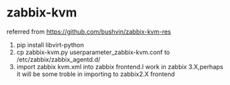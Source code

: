 # zabbix-kvm
referred from https://github.com/bushvin/zabbix-kvm-res
1. pip install libvirt-python
2. cp zabbix-kvm.py userparameter_zabbix-kvm.conf to /etc/zabbix/zabbix_agentd.d/
3. import zabbix kvm.xml into zabbix frontend.I work in zabbix 3.X,perhaps it will be some troble in importing to zabbix2.X frontend
